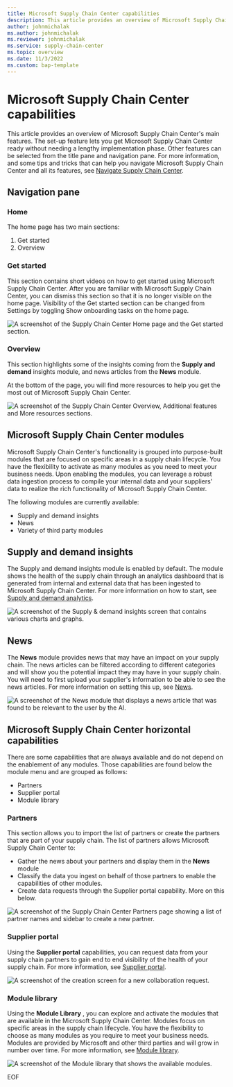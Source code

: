 ```yaml
---
title: Microsoft Supply Chain Center capabilities
description: This article provides an overview of Microsoft Supply Chain Center's main features. 
author: johnmichalak
ms.author: johnmichalak
ms.reviewer: johnmichalak
ms.service: supply-chain-center
ms.topic: overview
ms.date: 11/3/2022
ms.custom: bap-template
---
```


# Microsoft Supply Chain Center capabilities

This article provides an overview of Microsoft Supply Chain Center's main features. The set-up feature lets you get Microsoft Supply Chain Center ready without needing a lengthy implementation phase. Other features can be selected from the title pane and navigation pane. For more information, and some tips and tricks that can help you navigate Microsoft Supply Chain Center and all its features, see [Navigate Supply Chain Center](../get-started/navigate.md).

## Navigation pane

### Home

The home page has two main sections:

1. Get started
1. Overview

### Get started

This section contains short videos on how to get started using Microsoft Supply Chain Center. After you are familiar with Microsoft Supply Chain Center, you can dismiss this section so that it is no longer visible on the home page. Visibility of the Get started section can be changed from Settings by toggling Show onboarding tasks on the home page.

![A screenshot of the Supply Chain Center Home page and the Get started section.](media/homescreen-get-started.png)

### Overview

This section highlights some of the insights coming from the **Supply and demand** insights module, and news articles from the **News** module.

At the bottom of the page, you will find more resources to help you get the most out of Microsoft Supply Chain Center.

![A screenshot of the Supply Chain Center Overview, Additional features and More resources sections.](media/homescreen-overview.png)

## Microsoft Supply Chain Center modules

Microsoft Supply Chain Center's functionality is grouped into purpose-built modules that are focused on specific areas in a supply chain lifecycle. You have the flexibility to activate as many modules as you need to meet your business needs. Upon enabling the modules, you can leverage a robust data ingestion process to compile your internal data and your suppliers' data to realize the rich functionality of Microsoft Supply Chain Center.

The following modules are currently available:

- Supply and demand insights
- News
- Variety of third party modules

## Supply and demand insights

The Supply and demand insights module is enabled by default. The module shows the health of the supply chain through an analytics dashboard that is generated from internal and external data that has been ingested to Microsoft Supply Chain Center. For more information on how to start, see [Supply and demand analytics](../use/supply-and-demand.md).

![A screenshot of the Supply & demand insights screen that contains various charts and graphs.](media/supply-and-demand-overview.png)

## News

The **News** module provides news that may have an impact on your supply chain. The news articles can be filtered according to different categories and will show you the potential impact they may have in your supply chain. You will need to first upload your supplier's information to be able to see the news articles. For more information on setting this up, see [News](../use/news.md).

![A screenshot of the News module that displays a news article that was found to be relevant to the user by the AI.](media/news-list.png)

## Microsoft Supply Chain Center horizontal capabilities

There are some capabilities that are always available and do not depend on the enablement of any modules. Those capabilities are found below the module menu and are grouped as follows:

- Partners
- Supplier portal
- Module library

### Partners

This section allows you to import the list of partners or create the partners that are part of your supply chain. The list of partners allows Microsoft Supply Chain Center to:

- Gather the news about your partners and display them in the **News** module
- Classify the data you ingest on behalf of those partners to enable the capabilities of other modules.
- Create data requests through the Supplier portal capability. More on this below.

![A screenshot of the Supply Chain Center Partners page showing a list of partner names and sidebar to create a new partner.](media/supplier-portal-new-partner-no-red.png)

### Supplier portal

Using the **Supplier portal** capabilities, you can request data from your supply chain partners to gain end to end visibility of the health of your supply chain. For more information, see [Supplier portal](../use/supplier-portal.md).

![A screenshot of the creation screen for a new collaboration request.](media/supplier-portal-new-collaboration.png)

### Module library

Using the **Module Library** , you can explore and activate the modules that are available in the Microsoft Supply Chain Center. Modules focus on specific areas in the supply chain lifecycle. You have the flexibility to choose as many modules as you require to meet your business needs. Modules are provided by Microsoft and other third parties and will grow in number over time. For more information, see [Module library](../use/module-library.md).

![A screenshot of the Module library that shows the available modules.](media/module-library-modules-list.png)

EOF